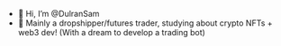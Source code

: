 - 👋 Hi, I’m @DulranSam
- 👀 Mainly a dropshipper/futures trader, studying about crypto NFTs + web3 dev! (With a dream to develop a trading bot)
<!---
DulranSam/DulranSam is a ✨ special ✨ repository because its `README.md` (this file) appears on your GitHub profile.
You can click the Preview link to take a look at your changes.
--->
